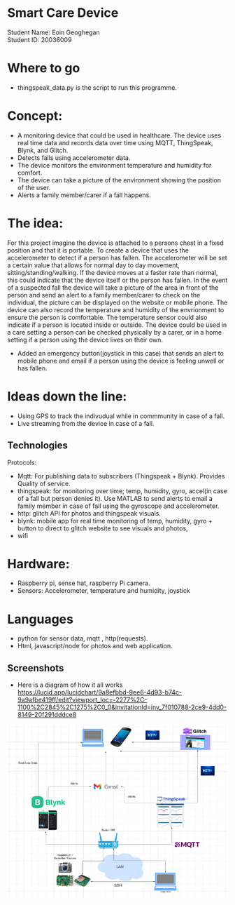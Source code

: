 
# Smart Care Device

Student Name: Eoin Geoghegan   
Student ID: 20036009

# Where to go

- thingspeak_data.py is the script to run this programme.

# Concept: 
- A monitoring device that could be used in healthcare. The device uses real time data and records data over time using MQTT, ThingSpeak, Blynk, and Glitch.
- Detects falls using accelerometer data. 
- The device monitors the environment temperature and humidity for comfort. 
- The device can take a picture of the environment showing the position of the user. 
- Alerts a family member/carer if a fall happens.

# The idea: 
For this project imagine the device is attached to a persons chest in a fixed position and that it is portable. To create a device that uses the accelerometer to detect if a person has fallen. The accelerometer will be set a certain value that allows for normal day to day movement, sitting/standing/walking. If the device moves at a faster rate than normal, this could indicate that the device itself or the person has fallen. In the event of a suspected fall the device will take a picture of the area in front of the person and send an alert to a family member/carer to check on the individual, the picture can be displayed on the website or mobile phone. The device can also record the temperature and humidity of the envrionment to ensure the person is comfortable. The temperature sensor could also indicate if a person is located inside or outside. The device could be used in a care setting a person can be checked physically by a carer, or in a home setting if a person using the device lives on their own. 
- Added an emergency button(joystick in this case) that sends an alert to mobile phone and email if a person using the device is feeling unwell or has fallen. 

# Ideas down the line: 

- Using GPS to track the indivudual while in commmunity in case of a fall. 
- Live streaming from the device in case of a fall.


## Technologies

Protocols:

- Mqtt: For publishing data to subscribers (Thingspeak + Blynk). Provides Quality of service.
- thingspeak: for monitoring over time; temp, humidity, gyro, accel(in case of a fall but person denies it). Use MATLAB to send alerts to email a family member in case of fall using the gyroscope and accelerometer.
- http: glitch API for photos and thingspeak visuals.
- blynk: mobile app for real time monitoring of temp, humidity, gyro + button to direct to glitch website to see visuals and photos,
- wifi
# Hardware: 
- Raspberry pi, sense hat, raspberry Pi camera.
- Sensors: Accelerometer, temperature and humidity, joystick

# Languages

- python for sensor data, mqtt , http(requests).
- Html, javascript/node for photos and web application.

## Screenshots

- Here is a diagram of how it all works
https://lucid.app/lucidchart/9a8efbbd-9ee6-4d93-b74c-9a9afbe419ff/edit?viewport_loc=-2277%2C-1100%2C2845%2C1275%2C0_0&invitationId=inv_7f010788-2ce9-4dd0-8149-20f291dddce8 

![App Screenshot](smart_images/diagram.png)


